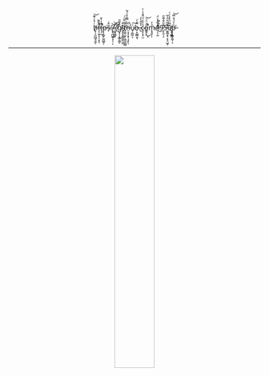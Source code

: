 <div align="center">h̸̢̹̗̼̪̲̘̱̰͑́̾́͊͝ͅṭ̶̨̛̼̟̞̩͕͓̂̌͌̕ͅţ̶̛̜̱͒̾̔̄̕̕̕p̶̨̩̳̙̰̪̲͍̩͘s̶̩̆̌͑:̶̢̢̪͖͍͓̦̹̄͝͝ͅ/̷̫͖̪̻̥̓͠/̸̼̆g̸̝̗̩͓̳̹̳̊̽͂̎ͅĩ̴̡̡̡̘̻͈̙̮̯͒t̸̡͚̠̲̙̜̻͖̪̻̊̅̏̋̈́h̶̹̝̝͕̟͉̝̙͆̀̿̔̽̈́͂͘̚̕ͅu̷̘̠͇̼͔͗͠b̶̠͓̺̻̮̘͌̀̈.̵͈̊̐̃̀͐ç̴͕͓̠̫̉̔̔́̈̂̽͐̇̀o̵͇̭̝̎͗̈́̈̚̚̚͘͜͝ͅm̵͓̘͍̩̜̉̓/̸̦̩̩̰̾̃͑̓̈́̕l̵͂̿͜9̷̧̦̬̣̗͊̆̑̐͌̋5̶̼̱͇͙̠͕̝͉̺̥͌͂̈̆̋͛̅̕0̸̟͎̰̲̮́̅̈́̓̾͗͑p̶̢̢̛̲̬̼̰̹͔͐͐̈́͒̿͝</div>  
<br/>
<hr/>
<div align="center">
<img src="https://cdn.discordapp.com/attachments/1077640007369641984/1121057286706704466/l950ascii.png" align="center" style="width: 40%" />
</div>  
  

<br/>  
